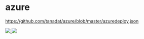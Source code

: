# azure

https://github.com/tanadat/azure/blob/master/azuredeploy.json

<a href="https://portal.azure.com/#create/Microsoft.Template/uri/https%3A%2F%2Fraw.githubusercontent.com%2Ftanadat%2Fazure%2Fmaster%2Fazuredeploy.json" target="_blank">
    <img src="http://azuredeploy.net/deploybutton.png"/>
</a>
<a href="http://armviz.io/#/?load=https%3A%2F%2Fraw.githubusercontent.com%2FTsuyoshiUshio%2FNomadClusterARM%2Fmaster%2FNomadCluster%2FNomadCluster%2FTemplates%2FLinuxVirtualMachine.json" target="_blank">
    <img src="http://armviz.io/visualizebutton.png"/>
</a>
